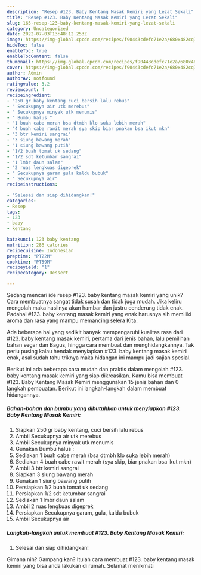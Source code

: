 ```yaml
---
description: "Resep #123. Baby Kentang Masak Kemiri yang Lezat Sekali"
title: "Resep #123. Baby Kentang Masak Kemiri yang Lezat Sekali"
slug: 165-resep-123-baby-kentang-masak-kemiri-yang-lezat-sekali
category: Uncategorized
date: 2022-07-03T13:48:12.253Z
image: https://img-global.cpcdn.com/recipes/f90443cdefc71e2a/680x482cq70/123-baby-kentang-masak-kemiri-foto-resep-utama.jpg
hideToc: false
enableToc: true
enableTocContent: false
thumbnail: https://img-global.cpcdn.com/recipes/f90443cdefc71e2a/680x482cq70/123-baby-kentang-masak-kemiri-foto-resep-utama.jpg
cover: https://img-global.cpcdn.com/recipes/f90443cdefc71e2a/680x482cq70/123-baby-kentang-masak-kemiri-foto-resep-utama.jpg
author: Admin
authorAv: notfound
ratingvalue: 3.2
reviewcount: 4
recipeingredient:
- "250 gr baby kentang cuci bersih lalu rebus"
- " Secukupnya air utk merebus"
- " Secukupnya minyak utk menumis"
- " Bumbu halus "
- "1 buah cabe merah bsa dtmbh klo suka lebih merah"
- "4 buah cabe rawit merah sya skip biar pnakan bsa ikut mkn"
- "3 btr kemiri sangrai"
- "3 siung bawang merah"
- "1 siung bawang putih"
- "1/2 buah tomat uk sedang"
- "1/2 sdt ketumbar sangrai"
- "1 lmbr daun salam"
- "2 ruas lengkuas digeprek"
- " Secukupnya garam gula kaldu bubuk"
- " Secukupnya air"
recipeinstructions:

- "Selesai dan siap dihidangkan!"
categories:
- Resep
tags:
- 123
- baby
- kentang

katakunci: 123 baby kentang 
nutrition: 286 calories
recipecuisine: Indonesian
preptime: "PT22M"
cooktime: "PT59M"
recipeyield: "1"
recipecategory: Dessert

---
```





Sedang mencari ide resep #123. baby kentang masak kemiri yang unik? Cara membuatnya sangat tidak susah dan tidak juga mudah. Jika keliru mengolah maka hasilnya akan hambar dan justru cenderung tidak enak. Padahal #123. baby kentang masak kemiri yang enak harusnya sih memiliki aroma dan rasa yang mampu memancing selera Kita.





Ada beberapa hal yang sedikit banyak mempengaruhi kualitas rasa dari #123. baby kentang masak kemiri, pertama dari jenis bahan, lalu pemilihan bahan segar dan Bagus, hingga cara membuat dan menghidangkannya. Tak perlu pusing kalau hendak menyiapkan #123. baby kentang masak kemiri enak,      asal sudah tahu triknya maka hidangan ini mampu jadi sajian spesial.





















Berikut ini ada beberapa cara mudah dan praktis dalam mengolah #123. baby kentang masak kemiri yang siap dikreasikan. Kamu bisa membuat #123. Baby Kentang Masak Kemiri menggunakan 15 jenis bahan dan 0 langkah pembuatan. Berikut ini langkah-langkah dalam membuat hidangannya.

<!--inarticleads1-->

##### Bahan-bahan dan bumbu yang dibutuhkan untuk menyiapkan #123. Baby Kentang Masak Kemiri:

1. Siapkan 250 gr baby kentang, cuci bersih lalu rebus
1. Ambil  Secukupnya air utk merebus
1. Ambil  Secukupnya minyak utk menumis
1. Gunakan  Bumbu halus :
1. Sediakan 1 buah cabe merah (bsa dtmbh klo suka lebih merah)
1. Sediakan 4 buah cabe rawit merah (sya skip, biar pnakan bsa ikut mkn)
1. Ambil 3 btr kemiri sangrai
1. Siapkan 3 siung bawang merah
1. Gunakan 1 siung bawang putih
1. Persiapkan 1/2 buah tomat uk sedang
1. Persiapkan 1/2 sdt ketumbar sangrai
1. Sediakan 1 lmbr daun salam
1. Ambil 2 ruas lengkuas digeprek
1. Persiapkan  Secukupnya garam, gula, kaldu bubuk
1. Ambil  Secukupnya air




<!--inarticleads2-->

##### Langkah-langkah untuk membuat #123. Baby Kentang Masak Kemiri:


1. Selesai dan siap dihidangkan!



Gimana nih? Gampang kan? Itulah cara membuat #123. baby kentang masak kemiri yang bisa anda lakukan di rumah. Selamat menikmati
